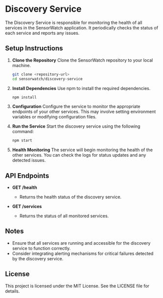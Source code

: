 # Discovery Service

The Discovery Service is responsible for monitoring the health of all services in the SensorWatch application. It periodically checks the status of each service and reports any issues.

## Setup Instructions

1. **Clone the Repository**
   Clone the SensorWatch repository to your local machine.

   ```bash
   git clone <repository-url>
   cd sensorwatch/discovery-service
   ```

2. **Install Dependencies**
   Use npm to install the required dependencies.

   ```bash
   npm install
   ```

3. **Configuration**
   Configure the service to monitor the appropriate endpoints of your other services. This may involve setting environment variables or modifying configuration files.

4. **Run the Service**
   Start the discovery service using the following command:

   ```bash
   npm start
   ```

5. **Health Monitoring**
   The service will begin monitoring the health of the other services. You can check the logs for status updates and any detected issues.

## API Endpoints

- **GET /health**
  - Returns the health status of the discovery service.

- **GET /services**
  - Returns the status of all monitored services.

## Notes

- Ensure that all services are running and accessible for the discovery service to function correctly.
- Consider integrating alerting mechanisms for critical failures detected by the discovery service.

## License

This project is licensed under the MIT License. See the LICENSE file for details.